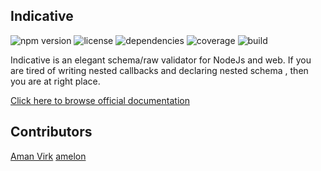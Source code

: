 
## Indicative

![npm version](https://img.shields.io/npm/v/indicative.svg)
![license](https://img.shields.io/npm/l/indicative.svg)
![dependencies](https://img.shields.io/david/adonisjs/indicative.svg)
![coverage](https://img.shields.io/badge/tests-231-green.svg)
![build](https://img.shields.io/travis/Adonis-Js/indicative.svg)

Indicative is an elegant schema/raw validator for NodeJs and web.
If you are tired of writing nested callbacks and declaring nested schema , then you are at right place.

[Click here to browse official documentation](http://indicative.adonisjs.com)


## Contributors

[Aman Virk](https://github.com/thetutlage)
[amelon](https://github.com/amelon)